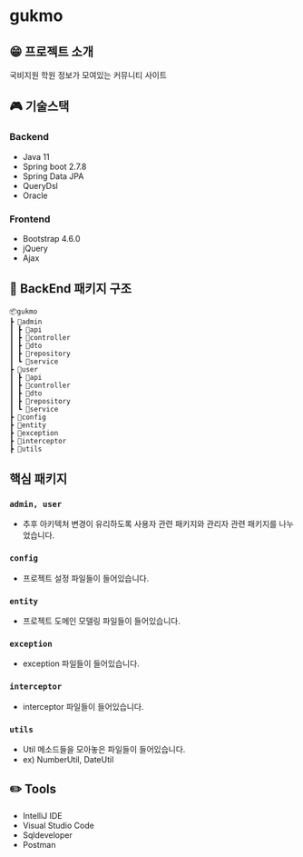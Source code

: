 # gukmo

## 😁 프로젝트 소개
국비지원 학원 정보가 모여있는 커뮤니티 사이트

## 🎮 기술스택
### Backend
- Java 11
- Spring boot 2.7.8
- Spring Data JPA
- QueryDsl
- Oracle

### Frontend
- Bootstrap 4.6.0
- jQuery
- Ajax

## 📂 BackEnd 패키지 구조
```
📦gukmo
┣ 📂admin
┃ ┣ 📂api
┃ ┣ 📂controller
┃ ┣ 📂dto
┃ ┣ 📂repository
┃ ┗ 📂service
┣ 📂user
┃ ┣ 📂api
┃ ┣ 📂controller
┃ ┣ 📂dto
┃ ┣ 📂repository
┃ ┗ 📂service
┣ 📂config
┣ 📂entity
┣ 📂exception
┣ 📂interceptor
┣ 📂utils
``` 
## 핵심 패키지

### `admin, user`
- 추후 아키텍처 변경이 유리하도록 사용자 관련 패키지와 관리자 관련 패키지를 나누었습니다.

### `config`
- 프로젝트 설정 파일들이 들어있습니다.

### `entity`
- 프로젝트 도메인 모델링 파일들이 들어있습니다.

### `exception`
- exception 파일들이 들어있습니다.

### `interceptor`
- interceptor 파일들이 들어있습니다.

### `utils`
- Util 메소드들을 모아놓은 파일들이 들어있습니다. 
- ex) NumberUtil, DateUtil

## ✏️ Tools
- IntelliJ IDE
- Visual Studio Code
- Sqldeveloper
- Postman
